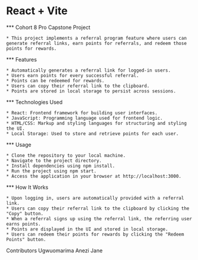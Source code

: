 # React + Vite

*** Cohort 8 Pro Capstone Project

    * This project implements a referral program feature where users can generate referral links, earn points for referrals, and redeem those points for rewards.

*** Features

    * Automatically generates a referral link for logged-in users.
    * Users earn points for every successful referral.
    * Points can be redeemed for rewards.
    * Users can copy their referral link to the clipboard.
    * Points are stored in local storage to persist across sessions.

*** Technologies Used

    * React: Frontend framework for building user interfaces.
    * JavaScript: Programming language used for frontend logic.
    * HTML/CSS: Markup and styling languages for structuring and styling the UI.
    * Local Storage: Used to store and retrieve points for each user.

*** Usage

    * Clone the repository to your local machine.
    * Navigate to the project directory.
    * Install dependencies using npm install.
    * Run the project using npm start.
    * Access the application in your browser at http://localhost:3000.

*** How It Works

    * Upon logging in, users are automatically provided with a referral link.
    * Users can copy their referral link to the clipboard by clicking the "Copy" button.
    * When a referral signs up using the referral link, the referring user earns points.
    * Points are displayed in the UI and stored in local storage.
    * Users can redeem their points for rewards by clicking the "Redeem Points" button.

Contributors
Ugwuomarima Anezi Jane
